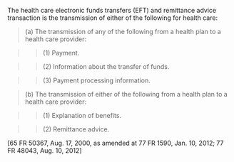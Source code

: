 The health care electronic funds transfers (EFT) and remittance advice transaction is the transmission of either of the following for health care:
 
> (a) The transmission of any of the following from a health plan to a health care provider:

> > (1) Payment.

> > (2) Information about the transfer of funds.

> > (3) Payment processing information.

> (b) The transmission of either of the following from a health plan to a health care provider:

> > (1) Explanation of benefits.

> > (2) Remittance advice.

[65 FR 50367, Aug. 17, 2000, as amended at 77 FR 1590, Jan. 10, 2012; 77 FR 48043, Aug. 10, 2012]
